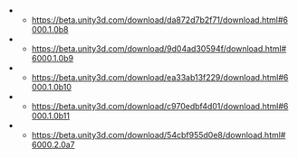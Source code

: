 - - https://beta.unity3d.com/download/da872d7b2f71/download.html#6000.1.0b8
- - https://beta.unity3d.com/download/9d04ad30594f/download.html#6000.1.0b9
- - https://beta.unity3d.com/download/ea33ab13f229/download.html#6000.1.0b10
- - https://beta.unity3d.com/download/c970edbf4d01/download.html#6000.1.0b11
- - https://beta.unity3d.com/download/54cbf955d0e8/download.html#6000.2.0a7